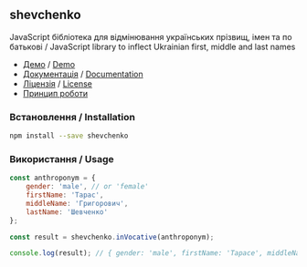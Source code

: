 ## shevchenko

JavaScript бібліотека для відмінювання українських прізвищ, імен та по батькові / JavaScript library to inflect Ukrainian first, middle and last names

* [Демо](http://shevchenko-js.tooleks.com/?lang=uk#demo) / [Demo](http://shevchenko-js.tooleks.com/?lang=en#demo)
* [Документація](https://github.com/tooleks/shevchenko-js/wiki/%5Buk%5D-%D0%94%D0%BE%D0%BA%D1%83%D0%BC%D0%B5%D0%BD%D1%82%D0%B0%D1%86%D1%96%D1%8F) / [Documentation](https://github.com/tooleks/shevchenko-js/wiki/%5Ben%5D-Documentation)
* [Ліцензія](https://github.com/tooleks/shevchenko-js/blob/master/LICENSE) / [License](https://github.com/tooleks/shevchenko-js/blob/master/LICENSE)
* [Принцип роботи](https://github.com/tooleks/shevchenko-js/wiki/%5Buk%5D-%D0%9F%D1%80%D0%B8%D0%BD%D1%86%D0%B8%D0%BF-%D1%80%D0%BE%D0%B1%D0%BE%D1%82%D0%B8)

### Встановлення / Installation

```bash
npm install --save shevchenko
```

### Використання / Usage

```JavaScript
const anthroponym = {
    gender: 'male', // or 'female'
    firstName: 'Тарас',
    middleName: 'Григорович',
    lastName: 'Шевченко'
};

const result = shevchenko.inVocative(anthroponym);

console.log(result); // { gender: 'male', firstName: 'Тарасе', middleName: 'Григоровичу', lastName: 'Шевченку' }
```
